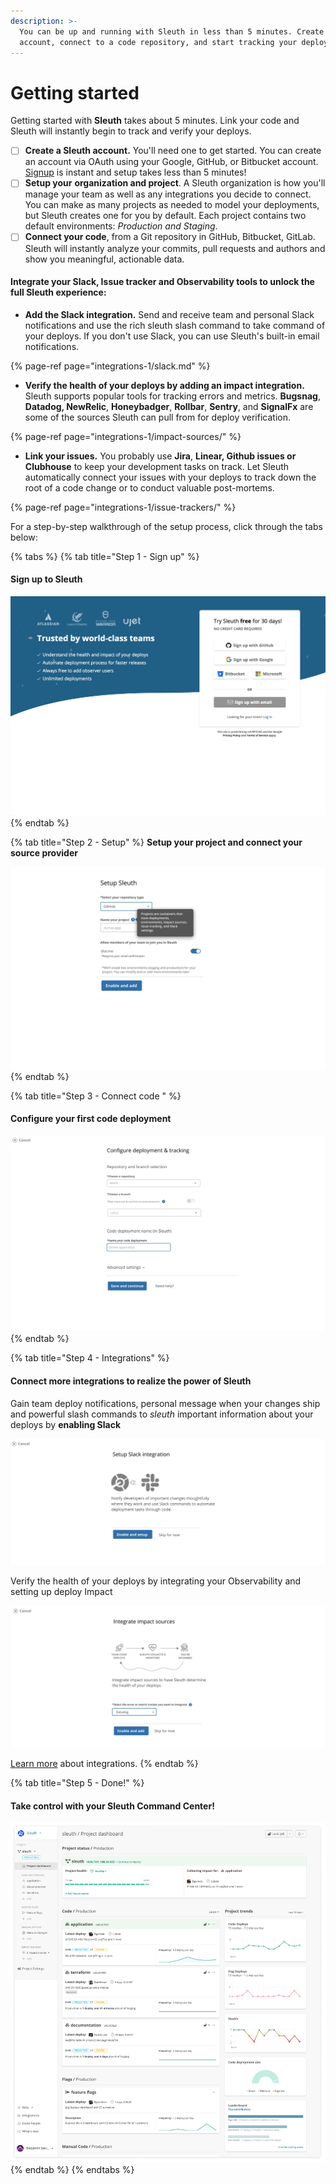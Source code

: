 ```yaml
---
description: >-
  You can be up and running with Sleuth in less than 5 minutes. Create an
  account, connect to a code repository, and start tracking your deploys.
---
```


# Getting started

Getting started with **Sleuth** takes about 5 minutes. Link your code and Sleuth will instantly begin to track and verify your deploys.

* [ ] **Create a Sleuth account.** You'll need one to get started. You can create an account via OAuth using your Google, GitHub, or Bitbucket account. [Signup](https://app.sleuth.io/account/signup/) is instant and setup takes less than 5 minutes! 
* [ ] **Setup your** **organization and project**. A Sleuth organization is how you'll manage your team as well as any integrations you decide to connect. You can make as many projects as needed to model your deployments, but Sleuth creates one for you by default. Each project contains two default environments: _Production and Staging_.
* [ ] **Connect your code**, from a Git repository in GitHub, Bitbucket, GitLab. Sleuth will instantly analyze your commits, pull requests and authors and show you meaningful, actionable data.

#### Integrate your Slack, Issue tracker and Observability tools to unlock the full Sleuth experience: 

* **Add the Slack integration.** Send and receive team and personal Slack notifications and use the rich sleuth slash command to take command of your deploys. If you don't use Slack, you can use Sleuth's built-in email notifications. 

{% page-ref page="integrations-1/slack.md" %}

* **Verify the health of your deploys by adding an impact integration.** Sleuth supports popular tools for tracking errors and metrics. **Bugsnag**, **Datadog, NewRelic**, **Honeybadger**, **Rollbar**, **Sentry**, and **SignalFx** are some of the sources Sleuth can pull from for deploy verification. 

{% page-ref page="integrations-1/impact-sources/" %}

* **Link your issues.** You probably use **Jira**, **Linear, Github issues or Clubhouse** to keep your development tasks on track. Let Sleuth automatically connect your issues with your deploys to track down the root of a code change or to conduct valuable post-mortems. 

{% page-ref page="integrations-1/issue-trackers/" %}

For a step-by-step walkthrough of the setup process, click through the tabs below:

{% tabs %}
{% tab title="Step 1 - Sign up" %}
#### Sign up to Sleuth

![](.gitbook/assets/signup-sleuth-2021-01-26-15-11-05.png)
{% endtab %}

{% tab title="Step 2 - Setup" %}
**Setup your project and connect your source provider**

![](.gitbook/assets/signup-setup-journeys-figma-2021-01-26-15-18-11.png)
{% endtab %}

{% tab title="Step 3 - Connect code " %}
#### Configure your first code deployment

![](.gitbook/assets/signup-setup-journeys-figma-2021-01-26-15-20-40.png)
{% endtab %}

{% tab title="Step 4 - Integrations" %}
#### Connect more integrations to realize the power of Sleuth

Gain team deploy notifications, personal message when your changes ship and powerful slash commands to _sleuth_ important information about your deploys by **enabling Slack**

![](.gitbook/assets/signup-setup-journeys-figma-2021-01-26-15-26-44.png)

Verify the health of your deploys by integrating your Observability and setting up deploy Impact 

![](.gitbook/assets/signup-setup-journeys-figma-2021-01-26-15-27-06.png)

[Learn more](integrations-1/about-integrations.md) about integrations. 
{% endtab %}

{% tab title="Step 5 - Done!" %}
#### Take control with your Sleuth Command Center!

![](.gitbook/assets/601240104dc959013a33895d_sleuth-project-dashboard-view%20%282%29%20%282%29%20%281%29.png)
{% endtab %}
{% endtabs %}

